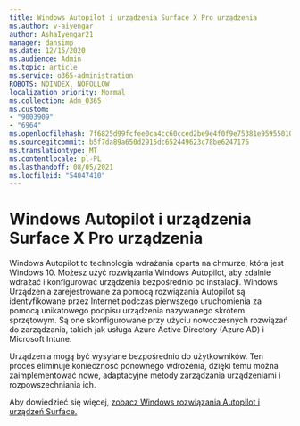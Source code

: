 ```yaml
---
title: Windows Autopilot i urządzenia Surface X Pro urządzenia
ms.author: v-aiyengar
author: AshaIyengar21
manager: dansimp
ms.date: 12/15/2020
ms.audience: Admin
ms.topic: article
ms.service: o365-administration
ROBOTS: NOINDEX, NOFOLLOW
localization_priority: Normal
ms.collection: Adm_O365
ms.custom:
- "9003909"
- "6964"
ms.openlocfilehash: 7f6825d99fcfee0ca4cc60cced2be9e4f0f9e75381e9595501072eb7dfad1698
ms.sourcegitcommit: b5f7da89a650d2915dc652449623c78be6247175
ms.translationtype: MT
ms.contentlocale: pl-PL
ms.lasthandoff: 08/05/2021
ms.locfileid: "54047410"
---
```

# <a name="windows-autopilot-and-surface-x-pro-devices"></a>Windows Autopilot i urządzenia Surface X Pro urządzenia

Windows Autopilot to technologia wdrażania oparta na chmurze, która jest Windows 10. Możesz użyć rozwiązania Windows Autopilot, aby zdalnie wdrażać i konfigurować urządzenia bezpośrednio po instalacji. Windows Urządzenia zarejestrowane za pomocą rozwiązania Autopilot są identyfikowane przez Internet podczas pierwszego uruchomienia za pomocą unikatowego podpisu urządzenia nazywanego skrótem sprzętowym. Są one skonfigurowane przy użyciu nowoczesnych rozwiązań do zarządzania, takich jak usługa Azure Active Directory (Azure AD) i Microsoft Intune.

Urządzenia mogą być wysyłane bezpośrednio do użytkowników. Ten proces eliminuje konieczność ponownego wdrożenia, dzięki temu można zaimplementować nowe, adaptacyjne metody zarządzania urządzeniami i rozpowszechniania ich.

Aby dowiedzieć się więcej, [zobacz Windows rozwiązania Autopilot i urządzeń Surface.](https://go.microsoft.com/fwlink/?linkid=2135712)
